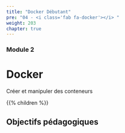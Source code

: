 ```yaml
---
title: "Docker Débutant"
pre: "04 - <i class='fab fa-docker'></i> "
weight: 203
chapter: true
---
```


### Module 2

# Docker

Créer et manipuler des conteneurs

{{% children  %}}
## Objectifs pédagogiques
